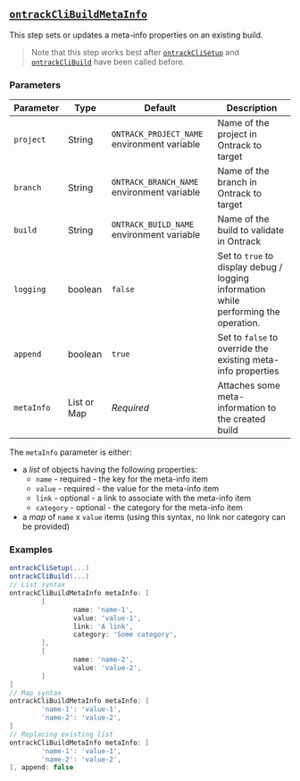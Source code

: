 ## [`ontrackCliBuildMetaInfo`](ontrackCliBuildMetaInfo.groovy)

This step sets or updates a meta-info properties on an existing build.

> Note that this step works best after [`ontrackCliSetup`](ontrackCliSetup.md) and [`ontrackCliBuild`](ontrackCliBuild.md) have been called before.

### Parameters

| Parameter | Type | Default | Description |
|---|---|---|---|
| `project` | String | `ONTRACK_PROJECT_NAME` environment variable | Name of the project in Ontrack to target |
| `branch` | String | `ONTRACK_BRANCH_NAME` environment variable | Name of the branch in Ontrack to target |
| `build` | String | `ONTRACK_BUILD_NAME` environment variable | Name of the build to validate in Ontrack |
| `logging` | boolean | `false` | Set to `true` to display debug / logging information while performing the operation. |
| `append` | boolean | `true` | Set to `false` to override the existing meta-info properties |
| `metaInfo` | List or Map | _Required_ | Attaches some meta-information to the created build |

The `metaInfo` parameter is either:

* a _list_ of objects having the following properties:
  * `name` - required - the key for the meta-info item
  * `value` - required - the value for the meta-info item
  * `link` - optional - a link to associate with the meta-info item
  * `category` - optional - the category for the meta-info item
* a _map_ of `name` x `value` items (using this syntax, no link nor category can be provided)

### Examples

```groovy
ontrackCliSetup(...)
ontrackCliBuild(...)
// List syntax
ontrackCliBuildMetaInfo metaInfo: [
        [
                name: 'name-1',
                value: 'value-1',
                link: 'A link',
                category: 'Some category',
        ],
        [
                name: 'name-2',
                value: 'value-2',
        ]
]
// Map syntax
ontrackCliBuildMetaInfo metaInfo: [
        'name-1': 'value-1',
        'name-2': 'value-2',
]
// Replacing existing list
ontrackCliBuildMetaInfo metaInfo: [
        'name-1': 'value-1',
        'name-2': 'value-2',
], append: false
```
